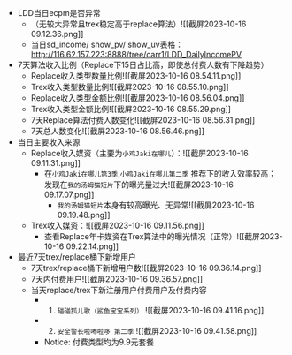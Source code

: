 - LDD当日ecpm是否异常
	- （无较大异常且trex稳定高于replace算法）![[截屏2023-10-16 09.12.36.png]]
	- 当日sd_income/ show_pv/ show_uv表格： 
	  http://116.62.157.223:8888/tree/carr1/LDD_DailyIncomePV
- 7天算法收入比例（Replace下15日占比高，即使总付费人数有下降趋势）
	- Replace收入类型数量比例![[截屏2023-10-16 08.54.11.png]]
	- Trex收入类型数量比例![[截屏2023-10-16 08.55.10.png]]
	- Replace收入类型金额比例![[截屏2023-10-16 08.56.04.png]]
	- Trex收入类型金额比例![[截屏2023-10-16 08.55.29.png]]
	- 7天Replace算法付费人数变化![[截屏2023-10-16 08.56.31.png]]
	- 7天总人数变化![[截屏2023-10-16 08.56.46.png]]
- 当日主要收入来源
	- Replace收入媒资（主要为`小鸡Jaki在哪儿`）：![[截屏2023-10-16 09.11.31.png]]
		- 在`小鸡Jaki在哪儿第3季`,`小鸡Jaki在哪儿第二季` 推荐下的收入效率较高；发现在`我的汤姆猫短片`下的曝光量过大![[截屏2023-10-16 09.17.07.png]]
			- `我的汤姆猫短片`本身有较高曝光、无异常![[截屏2023-10-16 09.19.48.png]]
	- Trex收入媒资：![[截屏2023-10-16 09.11.56.png]]
		- 查看Replace年卡媒资在Trex算法中的曝光情况（正常）![[截屏2023-10-16 09.22.14.png]]
- 最近7天trex/replace桶下新增用户
	- 7天trex/replace桶下新增用户数![[截屏2023-10-16 09.36.14.png]]
	- 7天内付费用户![[截屏2023-10-16 09.36.57.png]]
	- 当天replace/trex下新注册用户付费用户及付费内容
		- 1. `碰碰狐儿歌（鲨鱼宝宝系列）` ![[截屏2023-10-16 09.41.16.png]]
		- 2. `安全警长啦咘啦哆 第二季` ![[截屏2023-10-16 09.41.58.png]]
		- Notice: 付费类型均为9.9元套餐